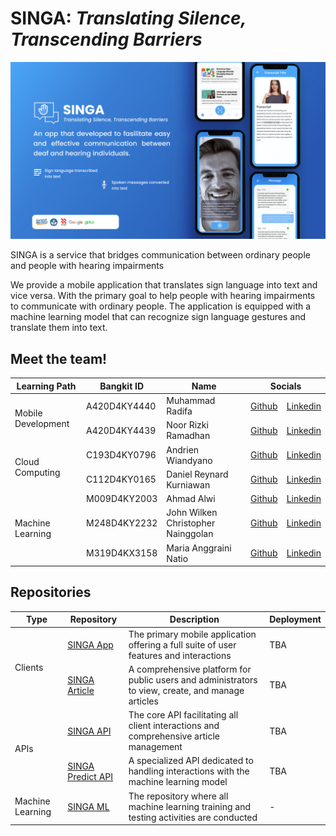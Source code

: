 # SINGA: _Translating Silence, Transcending Barriers_

![](mockup.jpg)

SINGA is a service that bridges communication between ordinary people and people with hearing impairments

We provide a mobile application that translates sign language into text and vice versa. With the primary goal to help people with hearing impairments to communicate with ordinary people. The application is equipped with a machine learning model that can recognize sign language gestures and translate them into text.

## Meet the team!

<table>
  <thead>
    <tr>
      <th>Learning Path</th>
      <th>Bangkit ID</th>
      <th>Name</th>
      <th colspan="2">Socials</th>
    </tr>
  </thead>
  <tbody>
    <tr>
      <td rowspan="2">Mobile Development</td>
      <td>A420D4KY4440</td>
      <td>Muhammad Radifa</td>
      <td>
        <a href="https://github.com/MuhammadRadifa">Github</a>
      </td>
      <td>
        <a href="https://www.linkedin.com/in/radifa/">Linkedin</a>
      </td>
    </tr>
    <tr>
      <td>A420D4KY4439</td>
      <td>Noor Rizki Ramadhan</td>
      <td>
        <a href="https://github.com/rizrmdhn">Github</a>
      </td>
      <td>
        <a href="https://www.linkedin.com/in/noor-rizki-ramadhan-036aaa24b/">Linkedin</a>
      </td>
    </tr>
    <tr>
      <td rowspan="2">Cloud Computing</td>
      <td>C193D4KY0796</td>
      <td>Andrien Wiandyano</td>
      <td>
        <a href="https://github.com/ArnNied">Github</a>
      </td>
      <td>
        <a href="https://www.linkedin.com/in/andrien-wiandyano/">Linkedin</a>
      </td>
    </tr>
    <tr>
      <td>C112D4KY0165</td>
      <td>Daniel Reynard Kurniawan</td>
      <td>
        <a href="https://github.com/danrynr">Github</a>
      </td>
      <td>
        <a href="https://www.linkedin.com/in/danielreynard/">Linkedin</a>
      </td>
    </tr>
    <tr>
      <td rowspan="3">Machine Learning</td>
      <td>M009D4KY2003</td>
      <td>Ahmad Alwi</td>
      <td>
        <a href="https://github.com/jirenmaa">Github</a>
      </td>
      <td>
        <a href="https://www.linkedin.com/in/ahmadalwi/">Linkedin</a>
      </td>
    </tr>
    <tr>
      <td>M248D4KY2232</td>
      <td>John Wilken Christopher Nainggolan</td>
      <td>
        <a href="https://github.com/jhnwlkn">Github</a>
      </td>
      <td>
        <a href="https://www.linkedin.com/in/johnwilkenchris/">Linkedin</a>
      </td>
    </tr>
    <tr>
      <td>M319D4KX3158</td>
      <td>Maria Anggraini Natio</td>
      <td>
        <a href="https://github.com/Marianatio">Github</a>
      </td>
      <td>
        <a href="https://www.linkedin.com/in/maria-anggraini-natio-a47bb6217/">Linkedin</a>
      </td>
    </tr>
  </tbody>
</table>

## Repositories

<table>
  <thead>
    <tr>
      <th>Type</th>
      <th>Repository</th>
      <th>Description</th>
      <th>Deployment</th>
    </tr>
  </thead>
  <tbody>
    <tr>
      <td rowspan="2">Clients</td>
      <td>
        <a href="https://github.com/Signa-Lingua/singa-app">
          SINGA App
        </a>
      </td>
      <td>
        The primary mobile application offering a full suite of user features and interactions</td>
      <td>
        TBA
      </td>
    </tr>
    <tr>
      <td>
        <a href="https://github.com/Signa-Lingua/singa-article">
          SINGA Article
        </a>
      </td>
      <td>
        A comprehensive platform for public users and administrators to view, create, and manage articles
      </td>
      <td>
        TBA
      </td>
    </tr>
    <tr>
      <td rowspan="2">APIs</td>
      <td>
        <a href="https://github.com/Signa-Lingua/singa-api">SINGA API</a>
      </td>
      <td>
        The core API facilitating all client interactions and comprehensive article management
      </td>
      <td>
        TBA
      </td>
    </tr>
    <tr>
      <td>
        <a href="https://github.com/Signa-Lingua/singa-predict-api">
          SINGA Predict API
        </a>
      </td>
      <td>
        A specialized API dedicated to handling interactions with the machine learning model
      </td>
      <td>
        TBA
      </td>
    </tr>
    <tr>
      <td>Machine Learning</td>
      <td>
        <a href="https://github.com/Signa-Lingua/singa-ml">
          SINGA ML
        </a>
      </td>
      <td>
        The repository where all machine learning training and testing activities are conducted
      </td>
      <td>
        -
      </td>
    </tr>
  </tbody>
</table>
